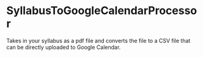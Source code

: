 # SyllabusToGoogleCalendarProcessor
Takes in your syllabus as a pdf file and converts the file to a CSV file that can be directly uploaded to Google Calendar.
